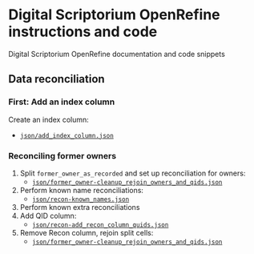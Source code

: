 # Digital Scriptorium OpenRefine instructions and code

Digital Scriptorium OpenRefine documentation and code snippets

## Data reconciliation

### First: Add an index column

Create an index column:

- [`json/add_index_column.json`][add_index_column]

[add_index_column]:   json/add_index_column.json    "Add index column"

### Reconciling former owners

1. Split `former_owner_as_recorded` and set up reconciliation for owners:
    - [`json/former_owner-cleanup_rejoin_owners_and_qids.json`][split_owner]
2. Perform known name reconciliations:
    - [`json/recon-known_names.json`][known_names]
3. Perform known extra reconciliations
4. Add QID column:
    - [`json/recon-add_recon_column_quids.json`][add_reconned_qids]
5. Remove Recon column, rejoin split cells:
    - [`json/former_owner-cleanup_rejoin_owners_and_qids.json`][clean_owner]


[split_owner]:        json/former_owner-cleanup_rejoin_owners_and_qids.json   "Split owner and reconcile"
[known_names]:        json/recon-known_names.json                             "Known name reconciliations"
[add_reconned_qids]:  json/recon-add_recon_column_quids.json                  "Add QID column for reconciliations"
[clean_owner]:        json/former_owner-cleanup_rejoin_owners_and_qids.json   "Cleanup and rejoin owners and QIDs"
